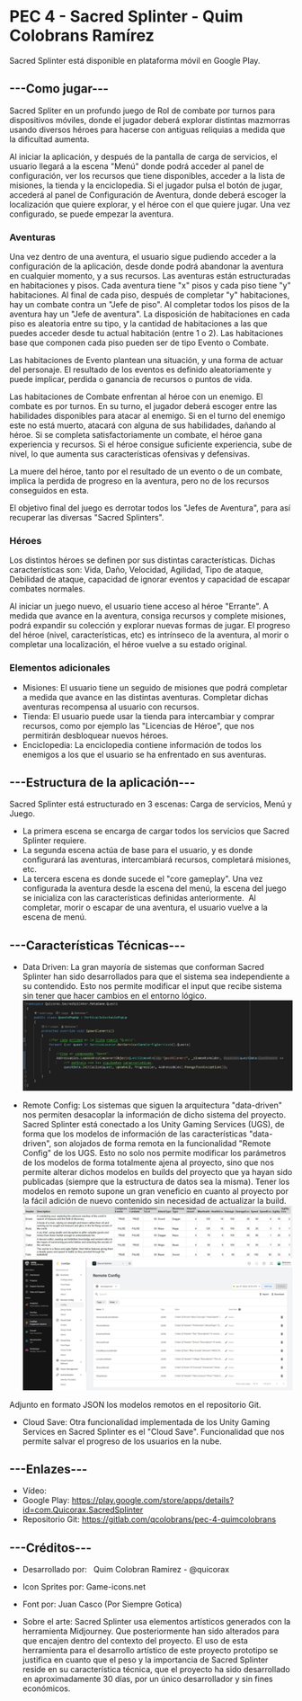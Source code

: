 # PEC 4 - Sacred Splinter - Quim Colobrans Ramírez

Sacred Splinter está disponible en plataforma móvil en Google Play.
 
## ---Como jugar---
Sacred Spliter en un profundo juego de Rol de combate por turnos para dispositivos móviles, donde el jugador deberá explorar distintas mazmorras usando diversos héroes para hacerse con antiguas reliquias a medida que la dificultad aumenta.

Al iniciar la aplicación, y después de la pantalla de carga de servicios, el usuario llegará a la escena "Menú" donde podrá acceder al panel de configuración, ver los recursos que tiene disponibles, acceder a la lista de misiones, la tienda y la enciclopedia. 
Si el jugador pulsa el botón de jugar, accederá al panel de Configuración de Aventura, donde deberá escoger la localización que quiere explorar, y el héroe con el que quiere jugar. Una vez configurado, se puede empezar la aventura.

### Aventuras
Una vez dentro de una aventura, el usuario sigue pudiendo acceder a la configuración de la aplicación, desde donde podrá abandonar la aventura en cualquier momento, y a sus recursos.
Las aventuras están estructuradas en habitaciones y pisos. Cada aventura tiene "x" pisos y cada piso tiene "y" habitaciones.
Al final de cada piso, después de completar "y" habitaciones, hay un combate contra un "Jefe de piso". Al completar todos los pisos de la aventura hay un "Jefe de aventura".
La disposición de habitaciones en cada piso es aleatoria entre su tipo, y la cantidad de habitaciones a las que puedes acceder desde tu actual habitación (entre 1 o 2).
Las habitaciones base que componen cada piso pueden ser de tipo Evento o Combate.

Las habitaciones de Evento plantean una situación, y una forma de actuar del personaje. El resultado de los eventos es definido aleatoriamente y puede implicar, perdida o ganancia de recursos o puntos de vida.

Las habitaciones de Combate enfrentan al héroe con un enemigo. El combate es por turnos. En su turno, el jugador deberá escoger entre las habilidades disponibles para atacar al enemigo. Si en el turno del enemigo este no está muerto, atacará con alguna de sus habilidades, dañando al héroe.
Si se completa satisfactoriamente un combate, el héroe gana experiencia y recursos. Si el héroe consigue suficiente experiencia, sube de nivel, lo que aumenta sus características ofensivas y defensivas.

La muere del héroe, tanto por el resultado de un evento o de un combate, implica la perdida de progreso en la aventura, pero no de los recursos conseguidos en esta.

El objetivo final del juego es derrotar todos los "Jefes de Aventura", para así recuperar las diversas "Sacred Splinters".

### Héroes
Los distintos héroes se definen por sus distintas características. Dichas características son: Vida, Daño, Velocidad, Agilidad, Tipo de ataque, Debilidad de ataque, capacidad de ignorar eventos y capacidad de escapar combates normales.

Al iniciar un juego nuevo, el usuario tiene acceso al héroe "Errante". A medida que avance en la aventura, consiga recursos y complete misiones, podrá expandir su colección y explorar nuevas formas de jugar.
El progreso del héroe (nivel, características, etc) es intrínseco de la aventura, al morir o completar una localización, el héroe vuelve a su estado original.

### Elementos adicionales
- Misiones: El usuario tiene un seguido de misiones que podrá completar a medida que avance en las distintas aventuras. Completar dichas aventuras recompensa al usuario con recursos.
- Tienda: El usuario puede usar la tienda para intercambiar y comprar recursos, como por ejemplo las "Licencias de Héroe", que nos permitirán desbloquear nuevos héroes.
- Enciclopedia: La enciclopedia contiene información de todos los enemigos a los que el usuario se ha enfrentado en sus aventuras.

## ---Estructura de la aplicación---
Sacred Splinter está estructurado en 3 escenas: Carga de servicios, Menú y Juego.
- La primera escena se encarga de cargar todos los servicios que Sacred Splinter requiere.
- La segunda escena actúa de base para el usuario, y es donde configurará las aventuras, intercambiará recursos, completará misiones, etc.
- La tercera escena es donde sucede el "core gameplay". Una vez configurada la aventura desde la escena del menú, la escena del juego se inicializa con las características definidas anteriormente. 
Al completar, morir o escapar de una aventura, el usuario vuelve a la escena de menú.

## ---Características Técnicas---
- Data Driven: La gran mayoría de sistemas que conforman Sacred Splinter han sido desarrollados para que el sistema sea independiente a su contendido. Esto nos permite modificar el input que recibe sistema sin tener que hacer cambios en el entorno lógico.
  ![Data Driven](ReadmeImages/QuestPopUp.JPG)

- Remote Config: Los sistemas que siguen la arquitectura "data-driven" nos permiten desacoplar la información de dicho sistema del proyecto. Sacred Splinter está conectado a los Unity Gaming Services (UGS), de forma que los modelos de información de las características "data-driven", son alojados de forma remota en la funcionalidad "Remote Config" de los UGS. 
Esto no solo nos permite modificar los parámetros de los modelos de forma totalmente ajena al proyecto, sino que nos permite alterar dichos modelos en builds del proyecto que ya hayan sido publicadas (siempre que la estructura de datos sea la misma).
Tener los modelos en remoto supone un gran veneficio en cuanto al proyecto por la fácil adición de nuevo contenido sin necesidad de actualizar la build.
![Data Model](ReadmeImages/DataModel.JPG)
![REmote Config](ReadmeImages/RemoteConfig.JPG)

Adjunto en formato JSON los modelos remotos en el repositorio Git.
- Cloud Save: Otra funcionalidad implementada de los Unity Gaming Services en Sacred Splinter es el "Cloud Save". Funcionalidad que nos permite salvar el progreso de los usuarios en la nube.

## ---Enlazes---
- Vídeo:
- Google Play:		https://play.google.com/store/apps/details?id=com.Quicorax.SacredSplinter
- Repositorio Git:	https://gitlab.com/qcolobrans/pec-4-quimcolobrans

## ---Créditos---
- Desarrollado por:  	Quim Colobran Ramirez - @quicorax

- Icon Sprites por: 	Game-icons.net
- Font por: 		Juan Casco (Por Siempre Gotica)

- Sobre el arte:
Sacred Splinter usa elementos artísticos generados con la herramienta Midjourney. Que posteriormente han sido alterados para que encajen dentro del contexto del proyecto.
El uso de esta herramienta para el desarrollo artístico de este proyecto prototipo se justifica en cuanto que el peso y la importancia de Sacred Splinter reside en su característica técnica, que el proyecto ha sido desarrollado en aproximadamente 30 días, por un único desarrollador y sin fines económicos.
















